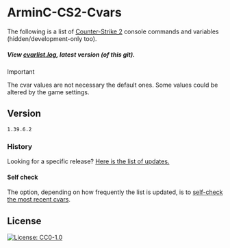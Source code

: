# ArminC-CS2-Cvars

The following is a list of [Counter-Strike 2](https://steamdb.info/app/730/patchnotes/) console commands and variables (hidden/development-only too).

##### View [cvarlist.log](https://github.com/ArmynC/ArminC-CS2-Cvars/blob/main/cvarlist.log), latest version (of this git).

> [!IMPORTANT]  
> The cvar values are not necessary the default ones. Some values could be altered by the game settings.

## Version

```
1.39.6.2
```

### History

Looking for a specific release? [Here is the list of updates.](https://github.com/ArmynC/ArminC-CS2-Cvars/commits/main/cvarlist.log)

#### Self check

The option, depending on how frequently the list is updated, is to [self-check the most recent cvars](https://github.com/saul/cvar-unhide-s2).

## License
[![License: CC0-1.0](https://img.shields.io/badge/License-CC0%201.0-lightgrey.svg)](https://tldrlegal.com/license/creative-commons-cc0-1.0-universal)